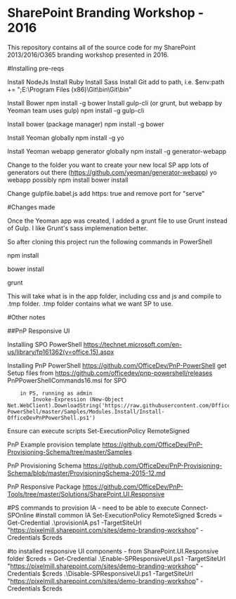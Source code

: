 SharePoint Branding Workshop - 2016
==============

This repository contains all of the source code for my SharePoint 2013/2016/O365 branding workshop presented in 2016.

#Installing pre-reqs

Install NodeJs
Install Ruby
Install Sass
Install Git
	add to path, i.e.
		$env:path += ";E:\Program Files (x86)\Git\bin\Git\bin"

Install Bower
	npm install -g bower
Install gulp-cli (or grunt, but webapp by Yeoman team uses gulp)
	npm install -g gulp-cli

Install bower (package manager)
	npm install -g bower
	
Install Yeoman globally
	npm install -g yo
	
Install Yeoman webapp generator globally
	npm install -g generator-webapp
	
Change to the folder you want to create your new local SP app
	lots of generators out there (https://github.com/yeoman/generator-webapp)
	yo webapp
	possibly
		npm install
		bower install
		
Change gulpfile.babel.js
	add https: true and remove port for "serve"
	
	
#Changes made

Once the Yeoman app was created, I added a grunt file to use Grunt instead of Gulp. I like Grunt's sass implemenation better.

So after cloning this project run the following commands in PowerShell

npm install

bower install

grunt

This will take what is in the app folder, including css and js and compile to .tmp folder. .tmp folder contains what we want SP to use.


#Other notes

##PnP Responsive UI

Installing SPO PowerShell
	https://technet.microsoft.com/en-us/library/fp161362(v=office.15).aspx
	
Installing PnP PowerShell
	https://github.com/OfficeDev/PnP-PowerShell
		get Setup files from
			https://github.com/officedev/pnp-powershell/releases
			PnPPowerShellCommands16.msi for SPO
		
		in PS, running as admin
			Invoke-Expression (New-Object Net.WebClient).DownloadString('https://raw.githubusercontent.com/OfficeDev/PnP-PowerShell/master/Samples/Modules.Install/Install-OfficeDevPnPPowerShell.ps1')

Ensure can execute scripts
	Set-ExecutionPolicy RemoteSigned

PnP Example provision template
	https://github.com/OfficeDev/PnP-Provisioning-Schema/tree/master/Samples
	
PnP Provisioning Schema
	https://github.com/OfficeDev/PnP-Provisioning-Schema/blob/master/ProvisioningSchema-2015-12.md
	
PnP Responsive Package
	https://github.com/OfficeDev/PnP-Tools/tree/master/Solutions/SharePoint.UI.Responsive
	

#PS commands to provision IA - need to be able to execute Connect-SPOnline
#install common IA
Set-ExecutionPolicy RemoteSigned
$creds = Get-Credential
.\provisionIA.ps1 -TargetSiteUrl "https://pixelmill.sharepoint.com/sites/demo-branding-workshop" -Credentials $creds


#to installed responsive UI components - from SharePoint.UI.Responsive folder
$creds = Get-Credential
.\Enable-SPResponsiveUI.ps1 -TargetSiteUrl "https://pixelmill.sharepoint.com/sites/demo-branding-workshop" -Credentials $creds
.\Disable-SPResponsiveUI.ps1 -TargetSiteUrl "https://pixelmill.sharepoint.com/sites/demo-branding-workshop" -Credentials $creds